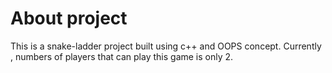 # About project
This is a snake-ladder project built using c++ and OOPS concept.
Currently , numbers of players that can play this game is only 2. 